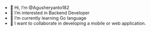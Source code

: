 - 👋 Hi, I’m @Agusheryanto182
- 👀 I’m interested in Backend Developer
- 🌱 I’m currently learning Go language
- 💞️ I want to collaborate in developing a mobile or web application.

